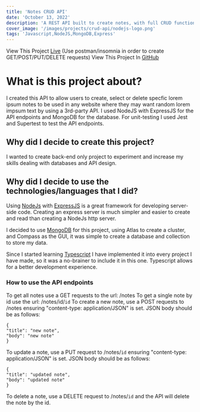 ```yaml
---
title: 'Notes CRUD API'
date: 'October 13, 2022'
description: 'A REST API built to create notes, with full CRUD functionality.'
cover_image: '/images/projects/crud-api/nodejs-logo.png'
tags: 'Javascript,NodeJS,MongoDB,Express'
---
```

View This Project [Live](https://crud-rest-api.onrender.com/notes)
(Use postman/insomnia in order to create GET/POST/PUT/DELETE requests)
View This Project In [GitHub](https://github.com/DomDevs2000/REST-API)

# What is this project about?

I created this API to allow users to create, select or delete specfic lorem ipsum notes to be used in any website where
they may want random lorem impsum text by using a 3rd-party API. I used NodeJS with ExpressJS for the API endpoints and
MongoDB for the database. For unit-testing I used Jest and Supertest to test the API endpoints.

## Why did I decide to create this project?

I wanted to create back-end only project to experiment and increase my skills dealing with databases and API design.

## Why did I decide to use the technologies/languages that I did?

Using [NodeJs](https://nodejs.org/en/) with [ExpressJS](https://expressjs.com) is a great framework for developing
server-side code. Creating an express server is much simpler and easier to create and read than creating a NodeJs http server.

I decided to use [MongoDB](https://www.mongodb.com/) for this project, using Atlas to create a cluster, and Compass as
the GUI, it was simple to create a database and collection to store my data.

Since I started learning [Typescript](https://www.typescriptlang.org/) I have implemented it into every project I have
made, so
it was a no-brainer to include it in this one. Typescript allows for a better development experience.

### How to use the API endpoints

To get all notes use a GET requests to the url: /notes
To get a single note by id use the url: /notes/id/```id```
To create a new note, use a POST requests to /notes ensuring "content-type: application/JSON" is set. JSON body should
be as follows:

```
{
"title": "new note",
"body": "new note"
}
```

To update a note, use a PUT request to /notes/```id``` ensuring "content-type: application/JSON" is set. JSON body should
be as follows:

```
{
"title": "updated note",
"body": "updated note"
}
```

To delete a note, use a DELETE request to /notes/```id``` and the API will delete the note by the id.
